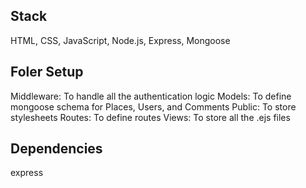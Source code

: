 ## Stack
HTML, CSS, JavaScript, Node.js, Express, Mongoose
## Foler Setup
Middleware: To handle all the authentication logic
Models: To define mongoose schema for Places, Users, and Comments
Public: To store stylesheets
Routes: To define routes
Views: To store all the .ejs files

## Dependencies
express